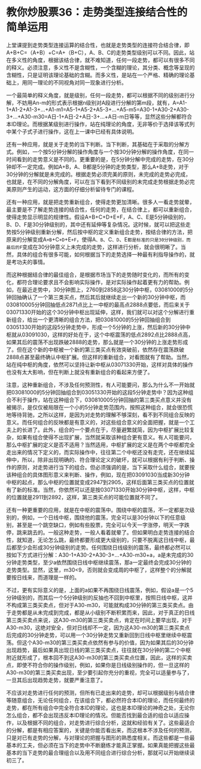 教你炒股票36：走势类型连接结合性的简单运用
====

			

上堂课提到走势类型连接运算的结合性，也就是走势类型的连接符合结合律，即A+B+C=（A+B）+C=A+（B+C），A、B、C的走势类型级别可以不同。因此，站在多义性的角度，根据该结合律，就不难知道，任何一段走势，都可以有很多不同的释义。必须注意，多义性不是含糊性，一个含糊的理论，其分类、概念等呈现的含糊性，只是证明该理论基础的含糊。而多义性，是站在一个严格、精确的理论基础上，用同一理论的不同视角对同一现象进行分析。

一个最简单的释义角度，就是级别，任何一段走势，都可以根据不同的级别进行分解，不妨用An-m的形式表示根据n级别对A段进行分解的第m段，就有，A=A1-1+A1-2+A1-3+…+A1-m1=A5-1+A5-2+A5-3+…+A5-m5=A30-1+A30-2+A30-3+…+A30-m30=A日-1+A日-2+A日-3+…+A日-m日等等，显然这些分解都符合本ID理论。而根据某级别进行操作，站在纯理论的角度，无非等价于选择该等式列中某个子式子进行操作，这在上一课中已经有具体说明。

还有一种应用，就是关于走势的当下判断。当下判断，其基础在于采取的分解方式。例如，一个按5分钟分解的操作角度与一个按30分钟分解的操作角度，在同一时间看到的走势意义是不同的。更重要的是，在5分钟分解中完成的走势，在30分钟却不一定完成。例如A+B，A、B都是5分钟的走势类型，那么A+B走势，对于30分钟的分解就是未完成的。根据走势必须完美的原则，未完成的走势必完成，也就是，在不同的分解角度，可以在当下看到不同级别的未完成走势根据走势必完美原则产生的运动，这方面的仔细分析留待专门的课程。

还有一种应用，就是把走势重新组合，使得走势更加清晰。很多人一看走势就晕，最主要是不了解走势连接的结合性，任何的走势，在结合律上，都可以重新组合，使得走势显示明显的规律性。假设A+B+C+D+E+F，A、C、E是5分钟级别的，B、D、F是30分钟级别的，其中还有延伸等复杂情况。这时候，就可以把这些走势按5分钟级别重新分解，然后按中枢的定义重新组合走势，按结合律的方法，把原来的分解变成A`+B`+C`+D`+E`+F`，使得A`、B`、C`、D`、E`都是标准的只是30分钟级别，而最后的F`变成在30分钟意义上未完成的走势，这样进行分析，就会很明晰了。当然，具体的组合有很多可能，如何根据当下的走势选择一种最有利指导操作的，就是考功夫的事情。

而这种根据结合律的最佳组合，是根据市场当下的走势随时变化的，而所有的变化，都符合理论要求且不会影响实际操作，是对实际操作起着更有力的帮助。例如，在最近走势中，30分钟图上，2760到2858这30分钟中枢，03081000的5分钟回抽确认了一个第三类买点，然后其后就继续走出一个新的30分钟中枢，而030810005分钟回抽低点2871点比上一中枢的最高点2888点要低，而后来关于03071330开始的这个30分钟中枢出现延伸，这样，我们就可以对这个分解进行重新组合，给出一个更清晰的组合方法，把03081000的5分钟回抽组合到03051330开始的这段5分钟走势中，形成一个5分钟的上涨，然后新的30分钟中枢就从03091030，这样的好处在于，这个中枢震荡的低点2892点比2888点高，如果其后的震荡不出现跌破2888的走势，那么就是一个30分钟的上涨走势形成了。但在这个新的中枢被一个新的第三类买点有效突破前，依然存在震荡跌破2888点甚至最终确认中枢扩展。但这样的重新组合，对看图就有了帮助。当然，站在纯中枢的角度，依然可以坚持让新中枢从03071330开始，这样对具体的操作也没有太大影响，但在判断上就没有重新组合的看起来方便了。

注意，这种重新组合，不涉及任何预测性，有人可能要问，那么为什么不一开始就把03081000的5分钟回抽组合到03051330开始的这段5分钟走势中？因为这种组合不利于操作，站在这种组合下，030810005分钟回抽的第三类买点意义并没有被揭示，是仅仅被局限在一个小的5分钟走势范围内，按照这种组合，就会很恐慌地等待背驰，之所以这样，是因为对走势的理解不够深刻，看不到不同组合反映的意义。而任何组合的反映都是有意义的，对这些组合意义的全面把握，就是一个工夫上的长进了。此外，组合的一个要点在于，尽量避繁就简，因为中枢扩展比较复杂，如果有组合使得不出现扩展，当然就采取该种组合更有意义。有人可能要问，那么中枢扩展的定义是否不适用？当然适用，中枢扩展的定义是在两个中枢都完全走出来的情况下定义的，而实际操作中，往往第二个中枢还没有走完，还在继续延伸中，所以，除非出现明确的、符合理论定义的破坏，就可以根据有利于判断、操作的原则，对走势进行当下的组合。但必须强调的是，当下采取什么组合，就要按该种组合的具体图形意义来判断、操作，例如，现在把03091030当成新30分钟中枢的起点，那么中枢的位置就变成2947到2905，这样后面第三类买点的位置就有了新的标准。当然，你依然可以还是按03071330开始30分钟中枢，这样，中枢的位置就是2911到2892，这样，第三类买点的可能位置就不同了。

还有一种更重要的应用，就是在中枢的震荡中。围绕中枢的震荡，不一定都是次级别的，例如，一个日线中枢，围绕他的震荡，完全可以是30分钟以下的任意级别，甚至是一个跳空缺口，例如有些股票，完全可以今天一字涨停，明天一字跌停，跳来跳去的。一般这种走势，一般人看着就晕了。但如果明白走势连接的结合性，就知道，无论怎么跳，最终都要形成更大级别的，只要不脱离这日线中枢，最后都至少会形成30分钟级别的走势。任何围绕日线级别的震荡，最终都必然可以按如下方式进行分解：A30-1+A30-2+A30-3+…+A30-m30+a，a是未完成的30分钟走势类型，至少a依然围绕日线中枢继续震荡，那a一定最终会完成30分钟的走势类型。显然，这里，m30<9，否则就会变成周的中枢了，这样整个的分解就要按日线来，而道理是一样的。

不过，更有实际意义的是，上面的a如果不再围绕日线震荡，例如，假设a是一个5分钟级别的，而其后一个5分钟级别的反抽也不回到中枢里，按照日线中枢，这并不构成第三类买卖点，但对于A30-m30，可能就构成30分钟的第三类买卖点。由于走势都是从未完成到完成，都是从小级别不断积累而来，因此，对于真正的日线第三类买卖点来说，这A30-m30的第三类买卖点，肯定在时间上要早出现，对于A30-m30，这绝对安全，但对日线却不一定，因为这A30-m30的第三类买卖点后完成的30分钟走势，可以用一个30分钟走势又重新回到日线中枢里继续中枢震荡。但这个A30-m30的第三类买卖点依然有参与的价值，因为如果其后的30分钟出现趋势，最后如果真出现日线的第三类买卖点，往往就在30分钟的第二个中枢附近就形成了，根本回不到这A30-m30的第三类买卖点位置，因此，这样的买卖点，即使不符合你的操作级别，例如，如果你是日线级别操作的，但一旦这样的A30-m30的第三类买卖出现，至少要引起你充分的重视，完全可以适量参与了，一旦其后出现趋势走势，就要严重注意了。

不应该对走势进行任何的预测，但所有已走出来的走势，却可以根据级别与结合律等随意组合，无论任何组合，在该组合下，都必然符合本ID的理论，而任何最终的走势，都在所有组合中完全符合本ID的理论，这也是本ID理论的神奇之处，无论你怎么组合，都不会出现违反本ID理论的情况。但能否找到最合适的组合以适应操作，以及根据不同的组合，对走势进行综合分析，这就和经验有关了。这些最适合的分解，都是有相应答案的，关键是你能否看出来，而这根本不涉及任何的预测，只是对已有走势的分解，与对理论的把握与图形的熟悉度相关。而这些都是一些最基本的工夫，但必须在当下的走势中不断磨练才能真正掌握。如果真能把握这些最基本的当下走势的最合理组合以及用不同组合进行综合分析，那就可以开始继续读初三了。
